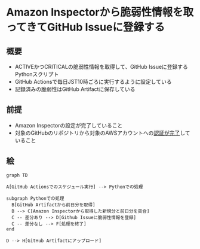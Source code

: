 # Amazon Inspectorから脆弱性情報を取ってきてGitHub Issueに登録する

## 概要
- ACTIVEかつCRITICALの脆弱性情報を取得して、GitHub Issueに登録するPythonスクリプト
- GitHub Actionsで毎日JST10時ごろに実行するように設定している
- 記録済みの脆弱性はGitHub Artifactに保存している

## 前提
- Amazon Inspectorの設定が完了していること
- 対象のGitHubのリポジトリから対象のAWSアカウントへの[認証が完了](https://docs.github.com/ja/actions/deployment/security-hardening-your-deployments/configuring-openid-connect-in-amazon-web-services)していること

## 絵

```mermaid
graph TD

A[GitHub Actionsでのスケジュール実行] --> Pythonでの処理

subgraph Pythonでの処理
  B[GitHub Artifactから前日分を取得]
  B --> C[Amazon Inspectorから取得した新規分と前日分を突合]
  C -- 差分あり --> D[Github Issueに脆弱性情報を登録]
  C -- 差分なし --> F[処理を終了]
end

D --> H[GitHub Artifactにアップロード]

```
